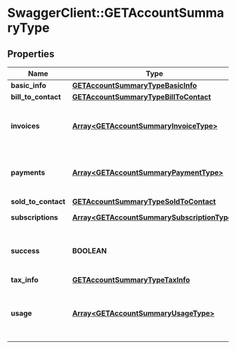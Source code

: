 # SwaggerClient::GETAccountSummaryType

## Properties
Name | Type | Description | Notes
------------ | ------------- | ------------- | -------------
**basic_info** | [**GETAccountSummaryTypeBasicInfo**](GETAccountSummaryTypeBasicInfo.md) |  | [optional] 
**bill_to_contact** | [**GETAccountSummaryTypeBillToContact**](GETAccountSummaryTypeBillToContact.md) |  | [optional] 
**invoices** | [**Array&lt;GETAccountSummaryInvoiceType&gt;**](GETAccountSummaryInvoiceType.md) | Container for invoices. Only returns the last 6 invoices.  | [optional] 
**payments** | [**Array&lt;GETAccountSummaryPaymentType&gt;**](GETAccountSummaryPaymentType.md) | Container for payments. Only returns the last 6 payments.  | [optional] 
**sold_to_contact** | [**GETAccountSummaryTypeSoldToContact**](GETAccountSummaryTypeSoldToContact.md) |  | [optional] 
**subscriptions** | [**Array&lt;GETAccountSummarySubscriptionType&gt;**](GETAccountSummarySubscriptionType.md) | Container for subscriptions.  | [optional] 
**success** | **BOOLEAN** | Returns &#x60;true&#x60; if the request was processed successfully.  | [optional] 
**tax_info** | [**GETAccountSummaryTypeTaxInfo**](GETAccountSummaryTypeTaxInfo.md) |  | [optional] 
**usage** | [**Array&lt;GETAccountSummaryUsageType&gt;**](GETAccountSummaryUsageType.md) | Container for usage data. Only returns the last 6 months of usage.  | [optional] 


